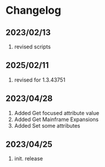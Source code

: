 # Changelog

## 2023/02/13
1. revised scripts

## 2025/02/11
1. revised for 1.3.43751 

## 2023/04/28
1. Added Get focused attribute value
1. Added Get Mainframe Expansions
1. Added Set some attributes

## 2023/04/25
1. init. release  

